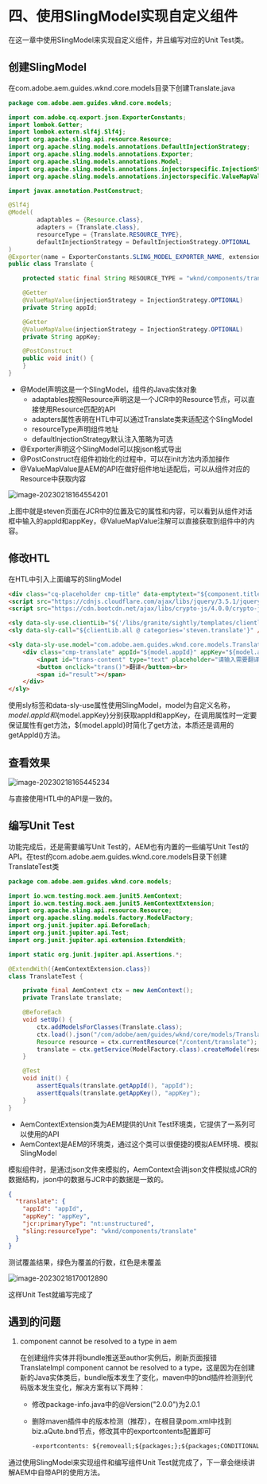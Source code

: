 # 四、使用SlingModel实现自定义组件

在这一章中使用SlingModel来实现自定义组件，并且编写对应的Unit Test类。

## 创建SlingModel

在com.adobe.aem.guides.wknd.core.models目录下创建Translate.java

```java
package com.adobe.aem.guides.wknd.core.models;

import com.adobe.cq.export.json.ExporterConstants;
import lombok.Getter;
import lombok.extern.slf4j.Slf4j;
import org.apache.sling.api.resource.Resource;
import org.apache.sling.models.annotations.DefaultInjectionStrategy;
import org.apache.sling.models.annotations.Exporter;
import org.apache.sling.models.annotations.Model;
import org.apache.sling.models.annotations.injectorspecific.InjectionStrategy;
import org.apache.sling.models.annotations.injectorspecific.ValueMapValue;

import javax.annotation.PostConstruct;

@Slf4j
@Model(
        adaptables = {Resource.class},
        adapters = {Translate.class},
        resourceType = {Translate.RESOURCE_TYPE},
        defaultInjectionStrategy = DefaultInjectionStrategy.OPTIONAL
)
@Exporter(name = ExporterConstants.SLING_MODEL_EXPORTER_NAME, extensions = ExporterConstants.SLING_MODEL_EXTENSION)
public class Translate {

    protected static final String RESOURCE_TYPE = "wknd/components/translate";

    @Getter
    @ValueMapValue(injectionStrategy = InjectionStrategy.OPTIONAL)
    private String appId;

    @Getter
    @ValueMapValue(injectionStrategy = InjectionStrategy.OPTIONAL)
    private String appKey;

    @PostConstruct
    public void init() {
    }
}
```

- @Model声明这是一个SlingModel，组件的Java实体对象
  - adaptables按照Resource声明这是一个JCR中的Resource节点，可以直接使用Resource匹配的API
  - adapters属性表明在HTL中可以通过Translate类来适配这个SlingModel
  - resourceType声明组件地址
  - defaultInjectionStrategy默认注入策略为可选
- @Exporter声明这个SlingModel可以按json格式导出
- @PostConstruct在组件初始化的过程中，可以在init方法内添加操作
- @ValueMapValue是AEM的API在做好组件地址适配后，可以从组件对应的Resource中获取内容

![image-20230218164554201](./assets/image-20230218164554201.png)

上图中就是steven页面在JCR中的位置及它的属性和内容，可以看到从组件对话框中输入的appId和appKey，@ValueMapValue注解可以直接获取到组件中的内容。

## 修改HTL

在HTL中引入上面编写的SlingModel

```html
<div class="cq-placeholder cmp-title" data-emptytext="${component.title}:Click to configure" data-sly-unwrap="${!wcmmode.edit}"></div>
<script src="https://cdnjs.cloudflare.com/ajax/libs/jquery/3.5.1/jquery.min.js"></script>
<script src="https://cdn.bootcdn.net/ajax/libs/crypto-js/4.0.0/crypto-js.js"></script>

<sly data-sly-use.clientLib="${'/libs/granite/sightly/templates/clientlib.html'}"/>
<sly data-sly-call="${clientLib.all @ categories='steven.translate'}" />

<sly data-sly-use.model="com.adobe.aem.guides.wknd.core.models.Translate">
    <div class="cmp-translate" appId="${model.appId}" appKey="${model.appKey}">
        <input id="trans-content" type="text" placeholder="请输入需要翻译的英文内容" >
        <button onclick="trans()">翻译</button><br>
        <span id="result"></span>
    </div>
</sly>
```

使用sly标签和data-sly-use属性使用SlingModel，model为自定义名称，${model.appId}和${model.appKey}分别获取appId和appKey，在调用属性时一定要保证属性有get方法，${model.appId}时简化了get方法，本质还是调用的getAppId()方法。

## 查看效果

![image-20230218165445234](./assets/image-20230218165445234.png)

与直接使用HTL中的API是一致的。

## 编写Unit Test

功能完成后，还是需要编写Unit Test的，AEM也有内置的一些编写Unit Test的API。在test的com.adobe.aem.guides.wknd.core.models目录下创建TranslateTest类

```java
package com.adobe.aem.guides.wknd.core.models;

import io.wcm.testing.mock.aem.junit5.AemContext;
import io.wcm.testing.mock.aem.junit5.AemContextExtension;
import org.apache.sling.api.resource.Resource;
import org.apache.sling.models.factory.ModelFactory;
import org.junit.jupiter.api.BeforeEach;
import org.junit.jupiter.api.Test;
import org.junit.jupiter.api.extension.ExtendWith;

import static org.junit.jupiter.api.Assertions.*;

@ExtendWith({AemContextExtension.class})
class TranslateTest {

    private final AemContext ctx = new AemContext();
    private Translate translate;

    @BeforeEach
    void setUp() {
        ctx.addModelsForClasses(Translate.class);
        ctx.load().json("/com/adobe/aem/guides/wknd/core/models/TranslateTest.json", "/content");
        Resource resource = ctx.currentResource("/content/translate");
        translate = ctx.getService(ModelFactory.class).createModel(resource, Translate.class);
    }

    @Test
    void init() {
        assertEquals(translate.getAppId(), "appId");
        assertEquals(translate.getAppKey(), "appKey");
    }
}
```

- AemContextExtension类为AEM提供的Unit Test环境类，它提供了一系列可以使用的API
- AemContext是AEM的环境类，通过这个类可以很便捷的模拟AEM环境、模拟SlingModel

模拟组件时，是通过json文件来模拟的，AemContext会讲json文件模拟成JCR的数据结构，json中的数据与JCR中的数据是一致的。

```json
{
  "translate": {
    "appId": "appId",
    "appKey": "appKey",
    "jcr:primaryType": "nt:unstructured",
    "sling:resourceType": "wknd/components/translate"
  }
}
```

测试覆盖结果，绿色为覆盖的行数，红色是未覆盖

![image-20230218170012890](./assets/image-20230218170012890.png)

这样Unit Test就编写完成了

## 遇到的问题

1. component cannot be resolved to a type in aem

   在创建组件实体并将bundle推送至author实例后，刷新页面报错TranslateImpl component cannot be resolved to a type，这是因为在创建新的Java实体类后，bundle版本发生了变化，maven中的bnd插件检测到代码版本发生变化，解决方案有以下两种：

   - 修改package-info.java中的@Version("2.0.0")为2.0.1

   - 删除maven插件中的版本检测（推荐），在根目录pom.xml中找到biz.aQute.bnd节点，修改其中的exportcontents配置即可

     ```xml
     -exportcontents: ${removeall;${packages;};${packages;CONDITIONAL}}
     ```



通过使用SlingModel来实现组件和编写组件Unit Test就完成了，下一章会继续讲解AEM中自带API的使用方法。